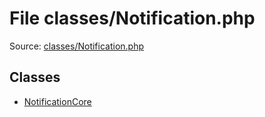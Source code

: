 File classes/Notification.php
=========

Source: [classes/Notification.php](https://github.com/PrestaShop/PrestaShop/blob/1.6.0.5/classes/Notification.php)


Classes
-------

* [NotificationCore](class.NotificationCore.md)

